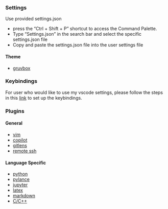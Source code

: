 
### Settings
Use provided settings.json
* press the “Ctrl + Shift + P” shortcut to access the Command Palette.
* Type “Settings.json” in the search bar and select the specific settings.json file
* Copy and paste the settings.json file into the user settings file

#### Theme
- [gruvbox](https://marketplace.visualstudio.com/items?itemName=jdinhlife.gruvbox)

### Keybindings
For user who would like to use my vscode settings, please follow the steps in this [link](https://code.visualstudio.com/docs/getstarted/keybindings) to set up the keybindings.

### Plugins

#### General
- [vim](https://marketplace.visualstudio.com/items?itemName=vscodevim.vim)
- [copilot](https://marketplace.visualstudio.com/items?itemName=GitHub.copilot)
- [gitlens](https://marketplace.visualstudio.com/items?itemName=eamodio.gitlens)
- [remote ssh](https://marketplace.visualstudio.com/items?itemName=ms-vscode-remote.remote-ssh)

#### Language Specific
- [python](https://marketplace.visualstudio.com/items?itemName=ms-python.python)
- [pylance](https://marketplace.visualstudio.com/items?itemName=ms-python.vscode-pylance)
- [jupyter](https://marketplace.visualstudio.com/items?itemName=ms-toolsai.jupyter)
- [latex](https://marketplace.visualstudio.com/items?itemName=James-Yu.latex-workshop)
- [markdown](https://marketplace.visualstudio.com/items?itemName=yzhang.markdown-all-in-one)
- [C/C++](https://marketplace.visualstudio.com/items?itemName=ms-vscode.cpptools)
